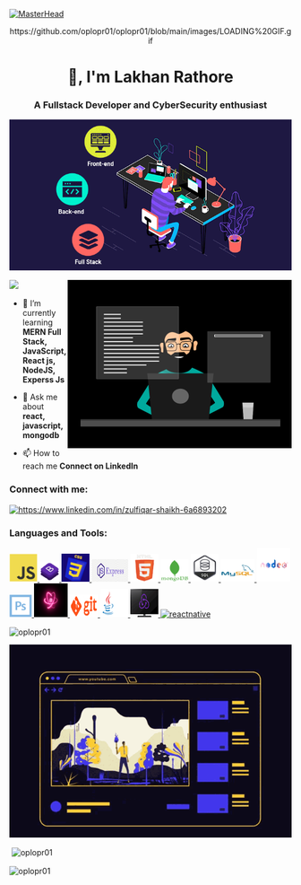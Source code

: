 

[![MasterHead](https://www.google.com/url?sa=i&url=https%3A%2F%2Fgiphy.com%2Fgifs%2Fclearbeing-yoga-zen-namaste-jq5ZhIbmOTycoKoUdd&psig=AOvVaw2BdR4Dy9VHa0Qvv2IA8518&ust=1694415409026000&source=images&cd=vfe&opi=89978449&ved=0CBAQjRxqFwoTCNjWwra7n4EDFQAAAAAdAAAAABBb)](https://github.com/oplopr01)
<p align="center"> https://github.com/oplopr01/oplopr01/blob/main/images/LOADING%20GIF.gif </p>
<h1 align="center">👋, I'm Lakhan Rathore</h1>
<h3 align="center">A Fullstack Developer and CyberSecurity enthusiast</h3>

<p align="center">
<img src="https://github.com/oplopr01/lakhan-/blob/master/images/desctop%20changin%20gif.gif" alt=""/> 
</p>

<img align="right" alt="coding" width="400" src="https://github.com/oplopr01/oplopr01/blob/main/images/waving%20table.gif">
<p align="left"> <img src="https://komarev.com/ghpvc/?username=oplopr01&label=Profile%20views&color=7EABA2&style=plastic"/> </p>

- 🌱 I’m currently learning **MERN Full Stack, JavaScript, React js, NodeJS, Experss Js**

- 💬 Ask me about **react, javascript, mongodb**

- 📫 How to reach me **Connect on LinkedIn**
  

<h3 align="left">Connect with me:</h3>
<p align="left">
<a href="https://www.linkedin.com/in/lakhan-rathore-b88796188/" target="blank"><img align="center" src="https://raw.githubusercontent.com/rahuldkjain/github-profile-readme-generator/master/src/images/icons/Social/linked-in-alt.svg" alt="https://www.linkedin.com/in/zulfiqar-shaikh-6a6893202" height="30" width="40" /></a>
</p>


<h3 align="left">Languages and Tools:</h3>
<p align="left">
  <a href="https://getbootstrap.co" target="_blank" rel="noreferrer"> <img src="https://github.com/devicons/devicon/raw/master/icons/javascript/javascript-original.svg" alt="JS" width="50" height="50"/> </a>
<a href="https://getbootstrap.com" target="_blank" rel="noreferrer"> <img src="https://github.com/oplopr01/oplopr01/blob/main/images/bootstrap.gif" alt="bootstrap" width="35" height="36"/> </a>
<a href="https://www.w3schools.com/css/" target="_blank" rel="noreferrer"> <img src="https://github.com/oplopr01/oplopr01/blob/main/images/css.gif" alt="css3" width="50" height="50"/> </a>
<a href="https://expressjs.com" target="_blank" rel="noreferrer"> <img src="https://github.com/oplopr01/oplopr01/blob/main/images/expressJS.png" alt="express" width="65" height="40"/> </a> 
<a href="https://www.w3.org/html/" target="_blank" rel="noreferrer"> <img src="https://github.com/oplopr01/oplopr01/blob/main/images/html%20animates.gif" alt="html5" width="50" height="50"/> </a>
 <a href="https://www.mongodb.com/" target="_blank" rel="noreferrer"> <img src="https://github.com/oplopr01/oplopr01/blob/main/images/mongodb%20images.png" alt="mongodb" width="50" height="40"/> </a> 
<a href="https://www.microsoft.com/en-us/sql-server" target="_blank" rel="noreferrer"> <img src="https://github.com/oplopr01/oplopr01/blob/main/images/sql.gif" alt="mssql" width="50" height="50"/> </a> 
<a href="https://www.mysql.com/" target="_blank" rel="noreferrer"> <img src="https://raw.githubusercontent.com/devicons/devicon/master/icons/mysql/mysql-original-wordmark.svg" alt="mysql" width="60" height="40"/> </a>
<a href="https://nodejs.org" target="_blank" rel="noreferrer"> <img src="https://github.com/oplopr01/oplopr01/blob/main/images/nodeJS.gif" alt="nodejs" width="60" height="60"/> </a> 
 <a href="https://www.photoshop.com/en" target="_blank" rel="noreferrer"> <img src="https://raw.githubusercontent.com/devicons/devicon/master/icons/photoshop/photoshop-line.svg" alt="photoshop" width="40" height="40"/> </a>
<a href="https://reactjs.org/" target="_blank" rel="noreferrer"> <img src="https://github.com/oplopr01/oplopr01/blob/main/images/react.gif" alt="react" width="60" height="60"/> </a>
 <a href="https://github.com" target="_blank" rel="noreferrer"> <img src="https://github.com/oplopr01/oplopr01/blob/main/images/Git.gif" alt="GIT" width="50" height="40"/> </a> 
<a href="https://www.java.com/en/" target="_blank" rel="noreferrer"> <img src="https://github.com/oplopr01/oplopr01/blob/main/images/java.gif" alt="Core JAVA" width="50" height="50"/> </a> 
 <a href="https://redux.js.org/" target="_blank" rel="noreferrer"> <img src="https://github.com/oplopr01/oplopr01/blob/main/images/redux.gif" alt="REDUX" width="50" height="50"/> </a> 
 <a href="https://reactnative.dev/" target="_blank" rel="noreferrer"> <img src="https://reactnative.dev/img/header_logo.svg" alt="reactnative" width="40" height="40"/> </a> 
</p>
<p><img align="center" src="https://github-readme-stats.vercel.app/api/top-langs?username=oplopr01&show_icons=true&locale=en&layout=compact" alt="oplopr01" /></p>

<p align="center">
<img src="https://github.com/oplopr01/oplopr01/blob/main/images/switching%20UIS.gif" alt=""/>
</p>

<p>&nbsp;<img align="center" src="https://github-readme-stats.vercel.app/api?username=oplopr01&show_icons=true&locale=en" alt="oplopr01" /></p>

<p><img align="center" src="https://github-readme-streak-stats.herokuapp.com/?user=oplopr01&" alt="oplopr01" /></p>


<!--
**oplopr01/oplopr01** is a ✨ _special_ ✨ repository because its `README.md` (this file) appears on your GitHub profile.

Here are some ideas to get you started:

- 🔭 I’m currently working on ...
- 🌱 I’m currently learning ...
- 👯 I’m looking to collaborate on ...
- 🤔 I’m looking for help with ...
- 💬 Ask me about ...
- 📫 How to reach me: ...
- 😄 Pronouns: ...
- ⚡ Fun fact: ...
-->
